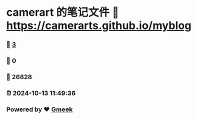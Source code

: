 # camerart 的笔记文件 :link: https://camerarts.github.io/myblog 
### :page_facing_up: [3](https://camerarts.github.io/myblog/tag.html) 
### :speech_balloon: 0 
### :hibiscus: 26828 
### :alarm_clock: 2024-10-13 11:49:36 
### Powered by :heart: [Gmeek](https://github.com/Meekdai/Gmeek)
